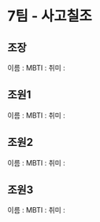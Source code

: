 # 7팀 - 사고칠조

## 조장
이름 : 
MBTI : 
취미 : 

## 조원1
이름 : 
MBTI : 
취미 : 

## 조원2
이름 : 
MBTI : 
취미 : 

## 조원3
이름 : 
MBTI : 
취미 : 